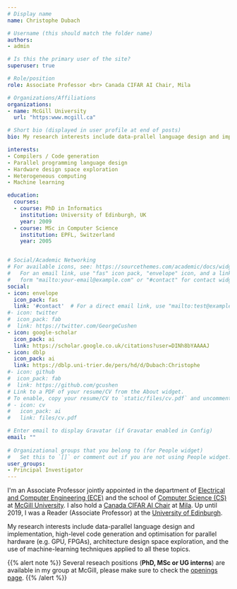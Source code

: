 ```yaml
---
# Display name
name: Christophe Dubach

# Username (this should match the folder name)
authors:
- admin

# Is this the primary user of the site?
superuser: true

# Role/position
role: Associate Professor <br> Canada CIFAR AI Chair, Mila

# Organizations/Affiliations
organizations:
- name: McGill University
  url: "https:www.mcgill.ca"

# Short bio (displayed in user profile at end of posts)
bio: My research interests include data-prallel language design and implementation, high-level code generation and optimisation for parallel hardware (e.g. GPU, FPGAs), architecture design space exploration, and the use of machine-learning techniques applied to all these topics. 

interests:
- Compilers / Code generation
- Parallel programming language design
- Hardware design space exploration
- Heterogeneous computing
- Machine learning

education:
  courses:
  - course: PhD in Informatics
    institution: University of Edinburgh, UK
    year: 2009
  - course: MSc in Computer Science
    institution: EPFL, Switzerland
    year: 2005


# Social/Academic Networking
# For available icons, see: https://sourcethemes.com/academic/docs/widgets/#icons
#   For an email link, use "fas" icon pack, "envelope" icon, and a link in the
#   form "mailto:your-email@example.com" or "#contact" for contact widget.
social:
- icon: envelope
  icon_pack: fas
  link: '#contact'  # For a direct email link, use "mailto:test@example.org".
#- icon: twitter
#  icon_pack: fab
#  link: https://twitter.com/GeorgeCushen
- icon: google-scholar
  icon_pack: ai
  link: https://scholar.google.co.uk/citations?user=DINh8bYAAAAJ
- icon: dblp
  icon_pack: ai
  link: https://dblp.uni-trier.de/pers/hd/d/Dubach:Christophe
#- icon: github
#  icon_pack: fab
#  link: https://github.com/gcushen
# Link to a PDF of your resume/CV from the About widget.
# To enable, copy your resume/CV to `static/files/cv.pdf` and uncomment the lines below.  
# - icon: cv
#   icon_pack: ai
#   link: files/cv.pdf

# Enter email to display Gravatar (if Gravatar enabled in Config)
email: ""
  
# Organizational groups that you belong to (for People widget)
#   Set this to `[]` or comment out if you are not using People widget.  
user_groups:
- Principal Investigator
---
```


I'm an Associate Professor jointly appointed in the department of [Electrical and Computer Engineering (ECE)](https://www.mcgill.ca/ece/) and the school of [Computer Science (CS)](https://www.cs.mcgill.ca) at [McGill University](https://www.mcgill.ca/). 
I also hold a [Canada CIFAR AI Chair](https://www.cifar.ca/ai/pan-canadian-artificial-intelligence-strategy/the-canada-cifar-ai-chairs) at [Mila](https://mila.quebec/).
Up until 2019, I was a Reader (Associate Professor) at the [University of Edinburgh](https://www.ed.ac.uk).



My research interests include data-parallel language design and implementation, high-level code generation and optimisation for parallel hardware (e.g. GPU, FPGAs), architecture design space exploration, and the use of machine-learning techniques applied to all these topics.

{{% alert note %}}
Several reseach positions (**PhD, MSc or UG interns**) are available in my group at McGill, please make sure to check the [openings page](openings).
{{% /alert %}}